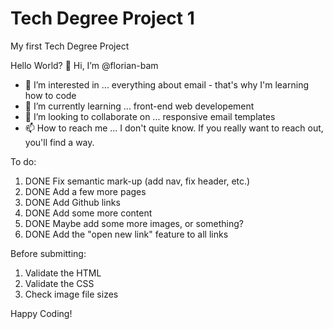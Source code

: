 # Tech Degree Project 1
 My first Tech Degree Project

 Hello World?
 👋 Hi, I’m @florian-bam
- 👀 I’m interested in ... everything about email - that's why I'm learning how to code
- 🌱 I’m currently learning ... front-end web developement
- 💞️ I’m looking to collaborate on ... responsive email templates
- 📫 How to reach me ... I don't quite know. If you really want to reach out, you'll find a way.


 To do:
 1. DONE Fix semantic mark-up (add nav, fix header, etc.)
 2. DONE Add a few more pages
 3. DONE Add Github links
 4. DONE Add some more content
 5. DONE Maybe add some more images, or something?
 6. DONE Add the "open new link" feature to all links

 Before submitting:
 1. Validate the HTML
 2. Validate the CSS
 3. Check image file sizes
 
 Happy Coding!
